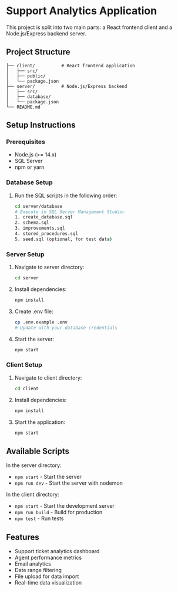# Support Analytics Application

This project is split into two main parts: a React frontend client and a Node.js/Express backend server.

## Project Structure

```
├── client/          # React frontend application
│   ├── src/
│   ├── public/
│   └── package.json
├── server/          # Node.js/Express backend
│   ├── src/
│   ├── database/
│   └── package.json
└── README.md
```

## Setup Instructions

### Prerequisites
- Node.js (>= 14.x)
- SQL Server
- npm or yarn

### Database Setup
1. Run the SQL scripts in the following order:
   ```bash
   cd server/database
   # Execute in SQL Server Management Studio:
   1. create_database.sql
   2. schema.sql
   3. improvements.sql
   4. stored_procedures.sql
   5. seed.sql (optional, for test data)
   ```

### Server Setup
1. Navigate to server directory:
   ```bash
   cd server
   ```

2. Install dependencies:
   ```bash
   npm install
   ```

3. Create .env file:
   ```bash
   cp .env.example .env
   # Update with your database credentials
   ```

4. Start the server:
   ```bash
   npm start
   ```

### Client Setup
1. Navigate to client directory:
   ```bash
   cd client
   ```

2. Install dependencies:
   ```bash
   npm install
   ```

3. Start the application:
   ```bash
   npm start
   ```

## Available Scripts

In the server directory:
- `npm start` - Start the server
- `npm run dev` - Start the server with nodemon

In the client directory:
- `npm start` - Start the development server
- `npm run build` - Build for production
- `npm test` - Run tests

## Features
- Support ticket analytics dashboard
- Agent performance metrics
- Email analytics
- Date range filtering
- File upload for data import
- Real-time data visualization
